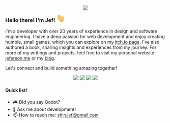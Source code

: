 <img align="right" src="https://raw.githubusercontent.com/shinspiegel/shinspiegel/master/sideimage.png" width="260px" />

### Hello there! I'm Jef! <img height="30" width="30" src="https://github.com/AtosNeves/AtosNeves/blob/main/tenor.gif" />

I'm a developer with over 20 years of experience in design and software engineering. I have a deep passion for web development and enjoy creating humble, small games, which you can explore on my [itch.io page](https://shinspiegel.itch.io/). I've also authored a book, sharing insights and experiences from my journey. For more of my writings and projects, feel free to visit my personal website: [jeferson.me](https://jeferson.me) or my [blog](https://jeferson.me/blog).

Let's connect and build something amazing together!

<p align="center">
<a href= "https://www.linkedin.com/in/jeferson-leite-borges-9a4bb832/"><img src="https://img.icons8.com/material-outlined/1x/ffffff/linkedin.png"/></a>
<a href= "https://dev.to/shinspiegel"><img src="https://img.icons8.com/windows/1x/ffffff/dev.png"/></a>
<a href= "https://twitter.com/shinspiegel"><img src="https://img.icons8.com/ios-glyphs/1x/ffffff/twitter.png"/></a>
<a href= "mailto:shin.jef@gmail.com"><img src="https://img.icons8.com/material-outlined/1x/ffffff/new-post.png"/></a>
</p>

#### Quick list!

- 🎮 Did you say Godot?
- 💬 Ask me about development!
- 📫 How to reach me: [shin.jef@gmail.com](mailto:shin.jef@gmail.com)
